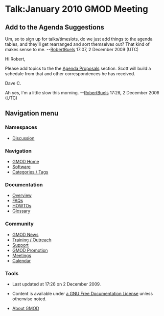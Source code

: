 



<span id="top"></span>




# <span dir="auto">Talk:January 2010 GMOD Meeting</span>









## <span id="Add_to_the_Agenda_Suggestions" class="mw-headline">Add to the Agenda Suggestions</span>

Um, so to sign up for talks/timeslots, do we just add things to the
agenda tables, and they'll get rearranged and sort themselves out? That
kind of makes sense to me.
--[RobertBuels](User%3ARobertBuels "User%3ARobertBuels") 17:07, 2 December
2009 (UTC)

Hi Robert,

Please add topics to the the [Agenda
Proposals](January_2010_GMOD_Meeting#Agenda_Proposals "January 2010 GMOD Meeting")
section. Scott will build a schedule from that and other correspondences
he has received.

Dave C.

Ah yes, I'm a little slow this morning.
--[RobertBuels](User%3ARobertBuels "User%3ARobertBuels") 17:26, 2 December
2009 (UTC)








## Navigation menu



### Namespaces


- <span id="ca-talk"><a href="Talk%3AJanuary_2010_GMOD_Meeting" accesskey="t"
  title="Discussion about the content page [t]">Discussion</a></span>


### 



<a href="Main_Page"
style="background-image: url(../images/GMOD-cogs.png);"
title="Visit the main page"></a>


### Navigation



- <span id="n-GMOD-Home">[GMOD Home](Main_Page)</span>
- <span id="n-Software">[Software](GMOD_Components)</span>
- <span id="n-Categories-.2F-Tags">[Categories /
  Tags](Categories)</span>




### Documentation



- <span id="n-Overview">[Overview](Overview)</span>
- <span id="n-FAQs">[FAQs](Category%3AFAQ)</span>
- <span id="n-HOWTOs">[HOWTOs](Category%3AHOWTO)</span>
- <span id="n-Glossary">[Glossary](Glossary)</span>




### Community



- <span id="n-GMOD-News">[GMOD News](GMOD_News)</span>
- <span id="n-Training-.2F-Outreach">[Training /
  Outreach](Training_and_Outreach)</span>
- <span id="n-Support">[Support](Support)</span>
- <span id="n-GMOD-Promotion">[GMOD Promotion](GMOD_Promotion)</span>
- <span id="n-Meetings">[Meetings](Meetings)</span>
- <span id="n-Calendar">[Calendar](Calendar)</span>




### Tools




- <span id="footer-info-lastmod">Last updated at 17:26 on 2 December
  2009.</span>
<!-- - <span id="footer-info-viewcount">7,804 page views.</span> -->
- <span id="footer-info-copyright">Content is available under
  <a href="http://www.gnu.org/licenses/fdl-1.3.html" class="external"
  rel="nofollow">a GNU Free Documentation License</a> unless otherwise
  noted.</span>

<!-- -->

- <span id="footer-places-about">[About
  GMOD](GMOD%3AAbout "GMOD%3AAbout")</span>

<!-- -->




